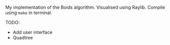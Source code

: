 My implementation of the Boids algorithm. Visualised using Raylib.
Compile using `make` in terminal.


TODO:
- Add user interface
- Quadtree